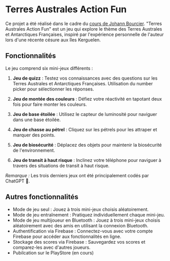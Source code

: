 # Terres Australes Action Fun

Ce projet a été réalisé dans le cadre du [cours de Johann Bourcier](https://sites.google.com/site/johannbourcier/teaching-1/progse). 
"Terres Australes Action Fun" est un jeu qui explore le thème des Terres Australes et Antarctiques Françaises, inspiré par l'expérience personnelle de l'auteur lors d'une récente césure aux îles Kerguelen.

## Fonctionnalités

Le jeu comprend six mini-jeux différents :

1. **Jeu de quizz** : Testez vos connaissances avec des questions sur les Terres Australes et Antarctiques Françaises. Utilisation du number picker pour sélectionner les réponses.

2. **Jeu de montée des couleurs** : Défiez votre réactivité en tapotant deux fois pour faire monter les couleurs.

3. **Jeu de base étoilée** : Utilisez le capteur de luminosité pour naviguer dans une base étoilée.

4. **Jeu de chasse au pétrel** : Cliquez sur les pétrels pour les attraper et marquer des points.

5. **Jeu de biosécurité** : Déplacez des objets pour maintenir la biosécurité de l'environnement.

6. **Jeu de transit à haut risque** : Inclinez votre téléphone pour naviguer à travers des situations de transit à haut risque.

_Remarque :_ Les trois derniers jeux ont été principalement codés par ChatGPT 🤖.

## Autres fonctionnalités

- Mode de jeu seul : Jouez à trois mini-jeux choisis aléatoirement.
- Mode de jeu entraînement : Pratiquez individuellement chaque mini-jeu.
- Mode de jeu multijoueur en Bluetooth : Jouez à trois mini-jeux choisis aléatoirement avec des amis en utilisant la connexion Bluetooth.
- Authentification via Firebase : Connectez-vous avec votre compte Firebase pour accéder aux fonctionnalités en ligne.
- Stockage des scores via Firebase : Sauvegardez vos scores et comparez-les avec d'autres joueurs.
- Pubilcation sur le PlayStore (en cours)

<!-- README généré par ChatGPT -->
